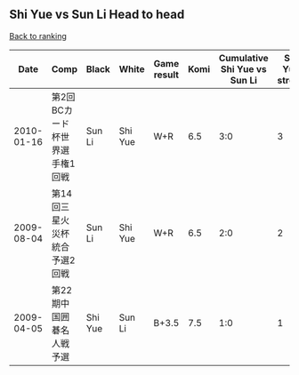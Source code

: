## Shi Yue vs Sun Li Head to head

[Back to ranking](../../index.md)




| **Date** | **Comp** | **Black** | **White** | **Game result** | **Komi** | **Cumulative Shi Yue vs Sun Li** | **Shi Yue streak** | **Sun Li streak** | 
| --- | --- | --- | --- | --- | --- | --- | --- | --- |
| 2010-01-16 | 第2回BCカード杯世界選手権1回戦 | Sun Li | Shi Yue | W+R | 6.5 | 3:0 | 3 | 0 | 
| 2009-08-04 | 第14回三星火災杯統合予選2回戦 | Sun Li | Shi Yue | W+R | 6.5 | 2:0 | 2 | 0 | 
| 2009-04-05 | 第22期中国囲碁名人戦予選 | Shi Yue | Sun Li | B+3.5 | 7.5 | 1:0 | 1 | 0 |




